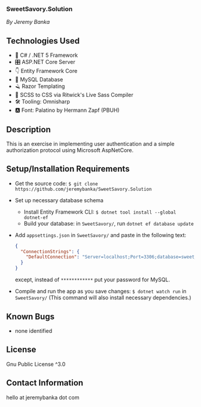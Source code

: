 ### SweetSavory.Solution

_By Jeremy Banka_

## Technologies Used

- 🎵 C# / .NET 5 Framework
- 🎛️ ASP.NET Core Server
- 👇 Entity Framework Core
- 🧮 MySQL Database
- 🪒 Razor Templating
- 💅 SCSS to CSS via Ritwick's Live Sass Compiler
- 🛠️ Tooling: Omnisharp
- 🅰️ Font: Palatino by Hermann Zapf (PBUH)

## Description

This is an exercise in implementing user authentication and a simple authorization protocol using Microsoft AspNetCore.

## Setup/Installation Requirements

- Get the source code: `$ git clone https://github.com/jeremybanka/SweetSavory.Solution`
- Set up necessary database schema
  - Install Entity Framework CLI: `$ dotnet tool install --global dotnet-ef`
  - Build your database: in `SweetSavory/`, run `dotnet ef database update`
- Add `appsettings.json` in `SweetSavory/` and paste in the following text:

  ```json
  {
    "ConnectionStrings": {
      "DefaultConnection": "Server=localhost;Port=3306;database=sweet_savory;uid=root;pwd=************;"
    }
  }
  ```

  except, instead of `************` put your password for MySQL.

- Compile and run the app as you save changes: `$ dotnet watch run` in `SweetSavory/` (This command will also install necessary dependencies.)

## Known Bugs

- none identified

## License

Gnu Public License ^3.0

## Contact Information

hello at jeremybanka dot com
